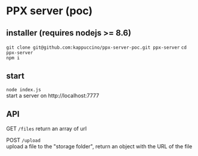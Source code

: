 # PPX server (poc)

## installer (requires nodejs >= 8.6)
`git clone git@github.com:kappuccino/ppx-server-poc.git ppx-server`
`cd ppx-server`  
`npm i`  


## start
`node index.js`  
start a server on http://localhost:7777

## API

GET `/files`
return an array of url

POST `/upload`  
upload a file to the "storage folder", return an object with the URL of the file

